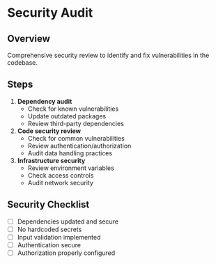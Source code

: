# Security Audit

## Overview

Comprehensive security review to identify and fix vulnerabilities in the
codebase.

## Steps

1. **Dependency audit**
    - Check for known vulnerabilities
    - Update outdated packages
    - Review third-party dependencies
2. **Code security review**
    - Check for common vulnerabilities
    - Review authentication/authorization
    - Audit data handling practices
3. **Infrastructure security**
    - Review environment variables
    - Check access controls
    - Audit network security

## Security Checklist

- [ ] Dependencies updated and secure
- [ ] No hardcoded secrets
- [ ] Input validation implemented
- [ ] Authentication secure
- [ ] Authorization properly configured
